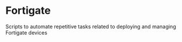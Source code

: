 Fortigate
=========

Scripts to automate repetitive tasks related to deploying and managing Fortigate devices
